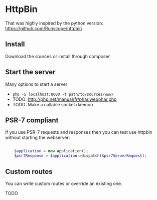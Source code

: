 HttpBin
=======

That was highly inspired by the python version: https://github.com/Runscope/httpbin


Install
-------

Download the sources or install through composer


Start the server
----------------

Many options to start a server

- ``php -S localhost:8000 -t path/to/sources/www/``
- TODO: http://php.net/manual/fr/phar.webphar.php
- TODO: Make a callable socket daemon


PSR-7 compliant
---------------

If you use PSR-7 requests and responses then you can test use httpbin without starting the webserver:

```php

    $application = new Application();
    $psr7Response = $application->dispatch($psr7ServerRequest);

```

Custom routes
-------------

You can write custom routes or override an existing one.

TODO

